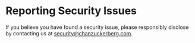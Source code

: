 # Reporting Security Issues

If you believe you have found a security issue, please responsibly disclose by contacting us at [security@chanzuckerberg.com](mailto:security@chanzuckerberg.com).
